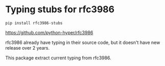 # Typing stubs for rfc3986

```shell
pip install rfc3986-stubs
```

https://github.com/python-hyper/rfc3986

rfc3986 already have typing in their source code, but it doesn't have new release over 2 years.

This package extract current typing from rfc3986.